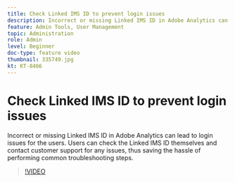 ```yaml
---
title: Check Linked IMS ID to prevent login issues
description: Incorrect or missing Linked IMS ID in Adobe Analytics can lead to login issues for the users. Users can check the Linked IMS ID themselves and contact customer support for any issues, thus saving the hassle of performing common troubleshooting steps.
feature: Admin Tools, User Management
topic: Administration
role: Admin
level: Beginner
doc-type: feature video
thumbnail: 335749.jpg
kt: KT-8466
---
```


# Check Linked IMS ID to prevent login issues

Incorrect or missing Linked IMS ID in Adobe Analytics can lead to login issues for the users. Users can check the Linked IMS ID themselves and contact customer support for any issues, thus saving the hassle of performing common troubleshooting steps.


>[!VIDEO](https://video.tv.adobe.com/v/335749/?quality=12&learn=on)